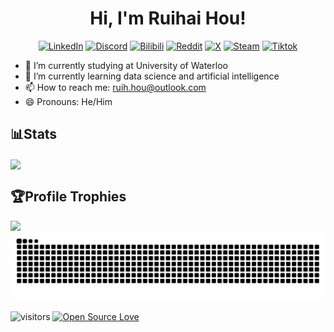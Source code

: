 <h1 align="center">Hi, I'm Ruihai Hou!</h1>

<p align="center">
    <a href="https://www.linkedin.com/in/ruihai-hou/">
    <img alt="LinkedIn" title="LinkedIn" height="48" width="48" src="https://cdn.simpleicons.org/linkedin"></a>
    <a href="https://discord.gg/uzFpGPej">
    <img alt="Discord" title="Discord" height="48" width="48" src="https://cdn.simpleicons.org/discord"></a>
    <a href="https://space.bilibili.com/386635151?spm_id_from=333.1007.0.0">
    <img alt="Bilibili" title="Bilibili" height="48" width="48" src="https://cdn.simpleicons.org/bilibili"></a>
    <a href="https://www.reddit.com/user/alankuroi/">
    <img alt="Reddit" title="Reddit" height="48" width="48" src="https://cdn.simpleicons.org/reddit"></a>
    <a href="https://x.com/RUIHAI3">
    <img alt="X" title="X" height="48" width="48" src="https://cdn.simpleicons.org/x"></a>
    <a href="https://steamcommunity.com/profiles/76561198962032638/">
    <img alt="Steam" title="Steam" height="48" width="48" src="https://cdn.simpleicons.org/steam"></a>
    <a href="https://www.tiktok.com/@wixiaolan1?lang=en">
    <img alt="Tiktok" title="Tiktok" height="48" width="48" src="https://cdn.simpleicons.org/tiktok"></a>
    
    
</p>

- 🏫 I’m currently studying at University of Waterloo
- 🌱 I’m currently learning data science and artificial intelligence
- 📫 How to reach me: ruih.hou@outlook.com
- 😄 Pronouns: He/Him

<h2>📊Stats</h2>

<a href="https://github.com/ilan-hou/ilan-hou">

  <img align="center" src="https://github-readme-stats.vercel.app/api/top-langs/?username=ilan-hou&layout=compact&card_width=495&bg_color=30,f2696a,f04077,cb50c2,c055d9&title_color=ffffff&text_color=ffffff&hide_border=true" />

  <br/>

</a>


<h2>🏆Profile Trophies</h2>
  <img aligh=center width=800 src="https://github-profile-trophy.vercel.app/?username=ilan-hou&column=10&theme=nord&no-frame=true"/>



<picture>
  <source media="(prefers-color-scheme: dark)" srcset="https://raw.githubusercontent.com/ilan-hou/ilan-hou/output/github-contribution-grid-snake-dark.svg">
  <source media="(prefers-color-scheme: light)" srcset="https://raw.githubusercontent.com/ilan-hou/ilan-hou/output/github-contribution-grid-snake.svg">
  <img alt="github contribution grid snake animation" src="https://raw.githubusercontent.com/ilan-hou/ilan-hou/output/github-contribution-grid-snake.svg">
</picture>

![visitors](https://visitor-badge.laobi.icu/badge?page_id=ilan-hou.ilan-hou)
[![Open Source Love](https://badges.frapsoft.com/os/v1/open-source.svg?v=102)](https://github.com/ellerbrock/open-source-badge/)


